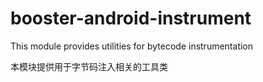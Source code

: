 # booster-android-instrument

This module provides utilities for bytecode instrumentation

本模块提供用于字节码注入相关的工具类

